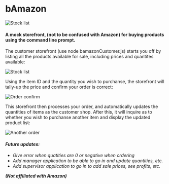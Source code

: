 # bAmazon

![Stock list](https://jonmeidell.github.io/assets/images/bamazon.jpg)

#### A mock storefront, (not to be confused with Amazon) for buying products using the command line prompt.

The customer storefront (use node bamazonCustomer.js) starts you off by listing all the products available for sale, including prices and quantites available:

![Stock list](https://jonmeidell.github.io/bamazon/assets/images/screenshot1.PNG)

Using the item ID and the quantity you wish to purchanse, the storefront will tally-up the price and confirm your order is correct:

![Order confirm](https://jonmeidell.github.io/bamazon/assets/images/screenshot2.PNG)

This storefront then processes your order, and automatically updates the quantities of items as the customer shop.  After this, it will inquire as to whether you wish to purchanse another item and display the updated product list:

![Another order](https://jonmeidell.github.io/bamazon/assets/images/screenshot3.PNG)

#### _Future updates:_
  * _Give error when quatities are 0 or negative when ordering_
  * _Add manager application to be able to go in and update quantities, etc._
  * _Add supervisor application to go in to add sale prices, see profits, etc._

_**(Not affiliated with Amazon)**_

